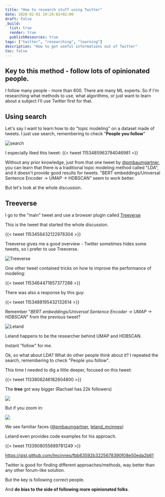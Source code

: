 ```yaml
---
title: "How to research stuff using Twitter"
date: 2020-02-01 19:24:01+02:00
draft: False
_build:
  list: true
  render: true
  publishResources: true
tags: ["twitter", "researching", "learning"]
description: "How to get useful informations out of Twitter"
toc: false
---
```


## Key to this method - follow lots of opinionated people. 

I follow many people - more than 600. There are many ML experts. So if I'm researching what methods to use, what algorithms, or just want to learn about a subject I'll use Twitter first for that.


## Using search
Let's say I want to learn how to do "topic modeling" on a dataset made of tweets.
I just use search, remembering to check "**People you follow**"

![search](/img/20210201183635.png)

I especially liked this tweet:
{{< tweet 1153485963794046981 >}}

Without any prior knowledge, just from that one tweet by [@pmbaumgartner](https://twitter.com/pmbaumgartner/), you can learn that there is a traditional topic modeling method called "LDA", and it doesn't provide good results for tweets. "BERT embeddings/Universal Sentence Encoder → UMAP → HDBSCAN" seem to work better.

But let's look at the whole discussion.

## Treeverse
I go to the "main" tweet and use a browser plugin called [Treeverse](https://treeverse.app/)

This is the tweet that started the whole discussion.

{{< tweet 1153456432122978304 >}}

Treeverse gives me a good overview - Twitter sometimes hides some tweets, so I prefer to use Treeverse.

![Treeverse](/img/20210201184238.png)

One other tweet contained tricks on how to improve the performance of modeling:

{{< tweet 1153464471857377288 >}}

There was also a response by this guy:

{{< tweet 1153488195432132614 >}}

Remember "*BERT embeddings/Universal Sentence Encoder → UMAP → HDBSCAN*" from the previous tweet?

![Leland](/img/20210201184524.png)

Leland happens to be the researcher behind UMAP and HDBSCAN. 

Instant "follow" for me.


Ok, so what about LDA? What do other people think about it?
I repeated the search, remembering to check "People you follow".

This time I needed to dig a little deeper, focused on this tweet:

{{< tweet 1133806246182604800 >}}

The **tree** got way bigger (Rachael has 22k followers)

![](/img/20210201185406.png)

But if you zoom in:

![](/img/20210201185506.png)

We see familiar faces ([@pmbaumgartner](https://twitter.com/pmbaumgartner/), [leland_mcinnes](https://twitter.com/leland_mcinnes)) 

Leland even provides code examples for his approach.

{{< tweet 1133908055689781249 >}}

https://gist.github.com/lmcinnes/fbb63592b3225678390f08e50eda2b61

Twitter is good for finding different approaches/methods, way better than any other forum-like solution.

But the key is following correct people. 

And **do bias to the side of following more opinionated folks**.